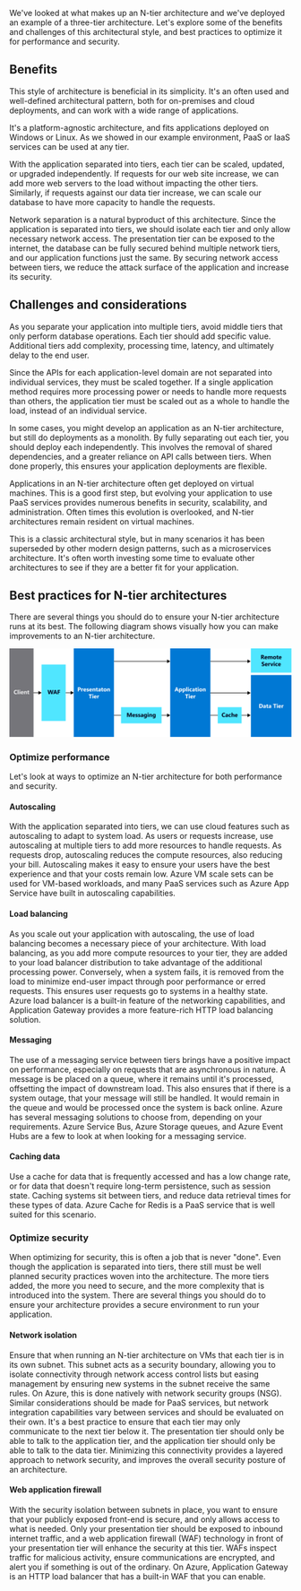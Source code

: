 We've looked at what makes up an N-tier architecture and we've deployed an example of a three-tier architecture. Let's explore some of the benefits and challenges of this architectural style, and best practices to optimize it for performance and security.

## Benefits

This style of architecture is beneficial in its simplicity. It's an often used and well-defined architectural pattern, both for on-premises and cloud deployments, and can work with a wide range of applications.

It's a platform-agnostic architecture, and fits applications deployed on Windows or Linux. As we showed in our example environment, PaaS or IaaS services can be used at any tier.

With the application separated into tiers, each tier can be scaled, updated, or upgraded independently. If requests for our web site increase, we can add more web servers to the load without impacting the other tiers. Similarly, if requests against our data tier increase, we can scale our database to have more capacity to handle the requests.

Network separation is a natural byproduct of this architecture. Since the application is separated into tiers, we should isolate each tier and only allow necessary network access. The presentation tier can be exposed to the internet, the database can be fully secured behind multiple network tiers, and our application functions just the same. By securing network access between tiers, we reduce the attack surface of the application and increase its security.

## Challenges and considerations

As you separate your application into multiple tiers, avoid middle tiers that only perform database operations. Each tier should add specific value. Additional tiers add complexity, processing time, latency, and ultimately delay to the end user.

Since the APIs for each application-level domain are not separated into individual services, they must be scaled together. If a single application method requires more processing power or needs to handle more requests than others, the application tier must be scaled out as a whole to handle the load, instead of an individual service.

In some cases, you might develop an application as an N-tier architecture, but still do deployments as a monolith. By fully separating out each tier, you should deploy each independently. This involves the removal of shared dependencies, and a greater reliance on API calls between tiers. When done properly, this ensures your application deployments are flexible.

Applications in an N-tier architecture often get deployed on virtual machines. This is a good first step, but evolving your application to use PaaS services provides numerous benefits in security, scalability, and administration. Often times this evolution is overlooked, and N-tier architectures remain resident on virtual machines.

This is a classic architectural style, but in many scenarios it has been superseded by other modern design patterns, such as a microservices architecture. It's often worth investing some time to evaluate other architectures to see if they are a better fit for your application.

## Best practices for N-tier architectures

There are several things you should do to ensure your N-tier architecture runs at its best. The following diagram shows visually how you can make improvements to an N-tier architecture.

![Visualization of N-tier architecture](../media/4-n-tier-logical.svg)

### Optimize performance

Let's look at ways to optimize an N-tier architecture for both performance and security.

#### Autoscaling

With the application separated into tiers, we can use cloud features such as autoscaling to adapt to system load. As users or requests increase, use autoscaling at multiple tiers to add more resources to handle requests. As requests drop, autoscaling reduces the compute resources, also reducing your bill. Autoscaling makes it easy to ensure your users have the best experience and that your costs remain low. Azure VM scale sets can be used for VM-based workloads, and many PaaS services such as Azure App Service have built in autoscaling capabilities.

#### Load balancing

As you scale out your application with autoscaling, the use of load balancing becomes a necessary piece of your architecture. With load balancing, as you add more compute resources to your tier, they are added to your load balancer distribution to take advantage of the additional processing power. Conversely, when a system fails, it is removed from the load to minimize end-user impact through poor performance or erred requests. This ensures user requests go to systems in a healthy state. Azure load balancer is a built-in feature of the networking capabilities, and Application Gateway provides a more feature-rich HTTP load balancing solution.

#### Messaging

The use of a messaging service between tiers brings have a positive impact on performance, especially on requests that are asynchronous in nature. A message is be placed on a queue, where it remains until it's processed, offsetting the impact of downstream load. This also ensures that if there is a system outage, that your message will still be handled. It would remain in the queue and would be processed once the system is back online. Azure has several messaging solutions to choose from, depending on your requirements. Azure Service Bus, Azure Storage queues, and Azure Event Hubs are a few to look at when looking for a messaging service.

#### Caching data

Use a cache for data that is frequently accessed and has a low change rate, or for data that doesn't require long-term persistence, such as session state. Caching systems sit between tiers, and reduce data retrieval times for these types of data. Azure Cache for Redis is a PaaS service that is well suited for this scenario.

### Optimize security

When optimizing for security, this is often a job that is never "done". Even though the application is separated into tiers, there still must be well planned security practices woven into the architecture. The more tiers added, the more you need to secure, and the more complexity that is introduced into the system. There are several things you should do to ensure your architecture provides a secure environment to run your application.

#### Network isolation

Ensure that when running an N-tier architecture on VMs that each tier is in its own subnet. This subnet acts as a security boundary, allowing you to isolate connectivity through network access control lists but easing management by ensuring new systems in the subnet receive the same rules. On Azure, this is done natively with network security groups (NSG). Similar considerations should be made for PaaS services, but network integration capabilities vary between services and should be evaluated on their own. It's a best practice to ensure that each tier may only communicate to the next tier below it. The presentation tier should only be able to talk to the application tier, and the application tier should only be able to talk to the data tier. Minimizing this connectivity provides a layered approach to network security, and improves the overall security posture of an architecture.

#### Web application firewall

With the security isolation between subnets in place, you want to ensure that your publicly exposed front-end is secure, and only allows access to what is needed. Only your presentation tier should be exposed to inbound internet traffic, and a web application firewall (WAF) technology in front of your presentation tier will enhance the security at this tier. WAFs inspect traffic for malicious activity, ensure communications are encrypted, and alert you if something is out of the ordinary. On Azure, Application Gateway is an HTTP load balancer that has a built-in WAF that you can enable.